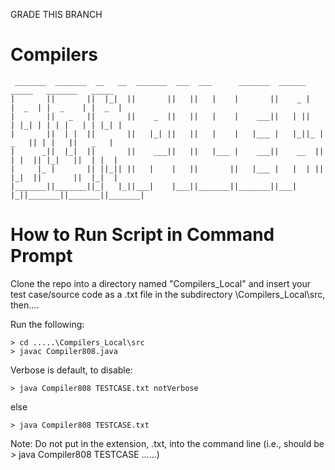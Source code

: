 GRADE THIS BRANCH

# Compilers


     _______  _______  __   __  _______  ___  ___      _______  ______     _____   _______   _____  
    |       ||       ||  |_|  ||       ||   ||   |    |       ||    _ |   |  _  | |  _    | |  _  | 
    |       ||   _   ||       ||    _  ||   ||   |    |    ___||   | ||   | |_| | | | |   | | |_| | 
    |       ||  | |  ||       ||   |_| ||   ||   |    |   |___ |   |_||_ |   _   || | |   ||   _   |
    |      _||  |_|  ||       ||    ___||   ||   |___ |    ___||    __  ||  | |  || |_|   ||  | |  |
    |     |_ |       || ||_|| ||   |    |   ||       ||   |___ |   |  | ||  |_|  ||       ||  |_|  |
    |_______||_______||_|   |_||___|    |___||_______||_______||___|  |_||_______||_______||_______|
    
# How to Run Script in Command Prompt

Clone the repo into a directory named "Compilers_Local" and insert your test case/source code as a .txt file in the subdirectory \Compilers_Local\src, then....

Run the following:
```
> cd .....\Compilers_Local\src
> javac Compiler808.java
```
Verbose is default, to disable:
```
> java Compiler808 TESTCASE.txt notVerbose
```
else
```
> java Compiler808 TESTCASE.txt
```
Note: Do not put in the extension, .txt, into the command line (i.e., should be > java Compiler808 TESTCASE ......)

                                                                                                

